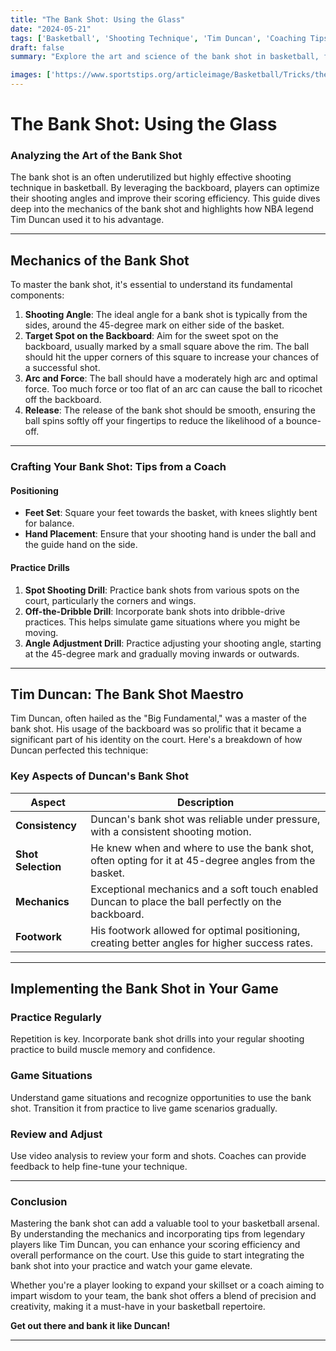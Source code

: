 ```yaml
---
title: "The Bank Shot: Using the Glass"
date: "2024-05-21"
tags: ['Basketball', 'Shooting Technique', 'Tim Duncan', 'Coaching Tips', 'Player Skills']
draft: false
summary: "Explore the art and science of the bank shot in basketball, focusing on its mechanics and the mastery demonstrated by Tim Duncan. Learn how to employ this technique to enhance your game."

images: ['https://www.sportstips.org/articleimage/Basketball/Tricks/the_bank_shot_using_the_glass.webp']
---
```


# The Bank Shot: Using the Glass

### Analyzing the Art of the Bank Shot

The bank shot is an often underutilized but highly effective shooting technique in basketball. By leveraging the backboard, players can optimize their shooting angles and improve their scoring efficiency. This guide dives deep into the mechanics of the bank shot and highlights how NBA legend Tim Duncan used it to his advantage.

---

## Mechanics of the Bank Shot

To master the bank shot, it's essential to understand its fundamental components:

1. **Shooting Angle**: The ideal angle for a bank shot is typically from the sides, around the 45-degree mark on either side of the basket.
2. **Target Spot on the Backboard**: Aim for the sweet spot on the backboard, usually marked by a small square above the rim. The ball should hit the upper corners of this square to increase your chances of a successful shot.
3. **Arc and Force**: The ball should have a moderately high arc and optimal force. Too much force or too flat of an arc can cause the ball to ricochet off the backboard.
4. **Release**: The release of the bank shot should be smooth, ensuring the ball spins softly off your fingertips to reduce the likelihood of a bounce-off.

---

### Crafting Your Bank Shot: Tips from a Coach

#### Positioning

- **Feet Set**: Square your feet towards the basket, with knees slightly bent for balance.
- **Hand Placement**: Ensure that your shooting hand is under the ball and the guide hand on the side.
  
#### Practice Drills

1. **Spot Shooting Drill**: Practice bank shots from various spots on the court, particularly the corners and wings.
2. **Off-the-Dribble Drill**: Incorporate bank shots into dribble-drive practices. This helps simulate game situations where you might be moving.
3. **Angle Adjustment Drill**: Practice adjusting your shooting angle, starting at the 45-degree mark and gradually moving inwards or outwards.

---

## Tim Duncan: The Bank Shot Maestro

Tim Duncan, often hailed as the "Big Fundamental," was a master of the bank shot. His usage of the backboard was so prolific that it became a significant part of his identity on the court. Here's a breakdown of how Duncan perfected this technique:

### Key Aspects of Duncan's Bank Shot

| Aspect              | Description                                                                                                  |
|---------------------|--------------------------------------------------------------------------------------------------------------|
| **Consistency**     | Duncan's bank shot was reliable under pressure, with a consistent shooting motion.                           |
| **Shot Selection**  | He knew when and where to use the bank shot, often opting for it at 45-degree angles from the basket.       |
| **Mechanics**       | Exceptional mechanics and a soft touch enabled Duncan to place the ball perfectly on the backboard.          |
| **Footwork**        | His footwork allowed for optimal positioning, creating better angles for higher success rates.               |

---

## Implementing the Bank Shot in Your Game

### Practice Regularly

Repetition is key. Incorporate bank shot drills into your regular shooting practice to build muscle memory and confidence.

### Game Situations

Understand game situations and recognize opportunities to use the bank shot. Transition it from practice to live game scenarios gradually.

### Review and Adjust

Use video analysis to review your form and shots. Coaches can provide feedback to help fine-tune your technique.

---

### Conclusion

Mastering the bank shot can add a valuable tool to your basketball arsenal. By understanding the mechanics and incorporating tips from legendary players like Tim Duncan, you can enhance your scoring efficiency and overall performance on the court. Use this guide to start integrating the bank shot into your practice and watch your game elevate.

Whether you're a player looking to expand your skillset or a coach aiming to impart wisdom to your team, the bank shot offers a blend of precision and creativity, making it a must-have in your basketball repertoire.

**Get out there and bank it like Duncan!**

---
```
